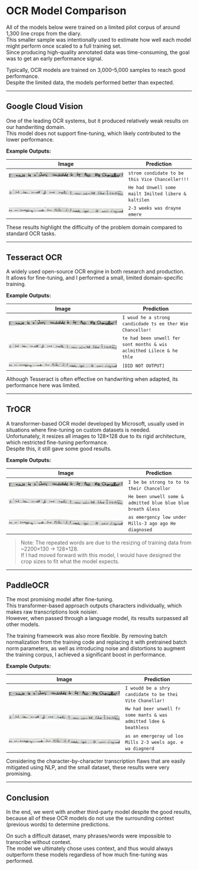 # OCR Model Comparison

All of the models below were trained on a limited pilot corpus of around 1,300 line crops from the diary.  
This smaller sample was intentionally used to estimate how well each model might perform once scaled to a full training set.  
Since producing high-quality annotated data was time-consuming, the goal was to get an early performance signal.  

Typically, OCR models are trained on 3,000–5,000 samples to reach good performance.  
Despite the limited data, the models performed better than expected.

---

## Google Cloud Vision

One of the leading OCR systems, but it produced relatively weak results on our handwriting domain.  
This model does not support fine-tuning, which likely contributed to the lower performance.

**Example Outputs:**

| Image | Prediction |
|-------|------------|
| ![Line 27](./IMG_3739_line27.png) | `strom condidate to be this Vice Chanceller!!!` |
| ![Line 3](./IMG_3747_line3.png)   | `He had Unwell some mailt Imilted libere & kaltilen` |
| ![Line 4](./IMG_3747_line4.png)   | `2-3 weeks was drayne emere` |

These results highlight the difficulty of the problem domain compared to standard OCR tasks.

---

## Tesseract OCR

A widely used open-source OCR engine in both research and production.  
It allows for fine-tuning, and I performed a small, limited domain-specific training.

**Example Outputs:**

| Image | Prediction |
|-------|------------|
| ![Line 27](./IMG_3739_line27.png) | `I woud he a strong candicdade ts ee ther Wie Chancellor!` |
| ![Line 3](./IMG_3747_line3.png)   | `te had been unwell fer sont months & wis aclmithed Lilece & he thle` |
| ![Line 4](./IMG_3747_line4.png)   | `[DID NOT OUTPUT]` |

Although Tesseract is often effective on handwriting when adapted, its performance here was limited.

---

## TrOCR

A transformer-based OCR model developed by Microsoft, usually used in situations where fine-tuning on custom datasets is needed.  
Unfortunately, it resizes all images to 128×128 due to its rigid architecture, which restricted fine-tuning performance.  
Despite this, it still gave some good results.

**Example Outputs:**

| Image | Prediction |
|-------|------------|
| ![Line 27](./IMG_3739_line27.png) | `I be be strong to to to their Chancellor` |
| ![Line 3](./IMG_3747_line3.png)   | `He been unwell some & admitted blue blue blue breath &less` |
| ![Line 4](./IMG_3747_line4.png)   | `as emergency low under Mills-3 ago ago He diagnosed` |

> Note: The repeated words are due to the resizing of training data from ~2200×130 → 128×128.  
> If I had moved forward with this model, I would have designed the crop sizes to fit what the model expects.

---

## PaddleOCR

The most promising model after fine-tuning.  
This transformer-based approach outputs characters individually, which makes raw transcriptions look noisier.  
However, when passed through a language model, its results surpassed all other models.  

The training framework was also more flexible. By removing batch normalization from the training code and replacing it with pretrained batch norm parameters, as well as introducing noise and distortions to augment the training corpus, I achieved a significant boost in performance.

**Example Outputs:**

| Image | Prediction |
|-------|------------|
| ![Line 27](./IMG_3739_line27.png) | `I woudd be a shry candidate to be thei Vite Chanellar!` |
| ![Line 3](./IMG_3747_line3.png)   | `Hw had beer unwell fr some mants & was admitted ldee & beathless` |
| ![Line 4](./IMG_3747_line4.png)   | `as an emergeray ud loo Mills 2-3 weels ago. e wa diagnerd` |

Considering the character-by-character transcription flaws that are easily mitigated using NLP, and the small dataset, these results were very promising.

---

## Conclusion

In the end, we went with another third-party model despite the good results, because all of these OCR models do not use the surrounding context (previous words) to determine predictions.  

On such a difficult dataset, many phrases/words were impossible to transcribe without context.  
The model we ultimately chose uses context, and thus would always outperform these models regardless of how much fine-tuning was performed.
